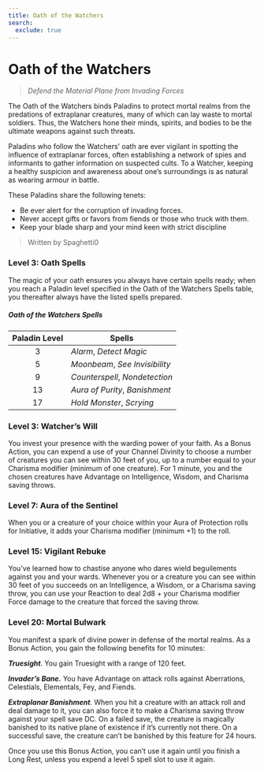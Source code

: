```yaml
---
title: Oath of the Watchers
search:
  exclude: true
---
```


# Oath of the Watchers

> *Defend the Material Plane from Invading Forces*

The Oath of the Watchers binds Paladins to protect mortal realms from the predations of extraplanar creatures, many of which can lay waste to mortal soldiers. Thus, the Watchers hone their minds, spirits, and bodies to be the ultimate weapons against such threats.

Paladins who follow the Watchers’ oath are ever vigilant in spotting the influence of extraplanar forces, often establishing a network of spies and informants to gather information on suspected cults. To a Watcher, keeping a healthy suspicion and awareness about one’s surroundings is as natural as wearing armour in battle.

These Paladins share the following tenets:
- Be ever alert for the corruption of invading forces. 
- Never accept gifts or favors from fiends or those who truck with them. 
- Keep your blade sharp and your mind keen with strict discipline

> Written by Spaghetti0

### Level 3: Oath Spells

The magic of your oath ensures you always have certain spells ready; when you reach a Paladin level specified in the Oath of the Watchers Spells table, you thereafter always have the listed spells prepared.

##### Oath of the Watchers Spells

| Paladin Level | Spells |
| :-: | --- |
| 3 | *Alarm*, *Detect Magic* |
| 5 | *Moonbeam*, *See Invisibility* |
| 9 | *Counterspell*, *Nondetection* |
| 13 | *Aura of Purity*, *Banishment* |
| 17 | *Hold Monster*, *Scrying* |

### Level 3: Watcher’s Will

You invest your presence with the warding power of your faith. As a Bonus Action, you can expend a use of your Channel Divinity to choose a number of creatures you can see within 30 feet of you, up to a number equal to your Charisma modifier (minimum of one creature). For 1 minute, you and the chosen creatures have Advantage on Intelligence, Wisdom, and Charisma saving throws.

### Level 7: Aura of the Sentinel

When you or a creature of your choice within your Aura of Protection rolls for Initiative, it adds your Charisma modifier (minimum +1) to the roll. 

### Level 15: Vigilant Rebuke

You’ve learned how to chastise anyone who dares wield beguilements against you and your wards. Whenever you or a creature you can see within 30 feet of you succeeds on an Intelligence, a Wisdom, or a Charisma saving throw, you can use your Reaction to deal 2d8 + your Charisma modifier Force damage to the creature that forced the saving throw.

### Level 20: Mortal Bulwark

You manifest a spark of divine power in defense of the mortal realms. As a Bonus Action, you gain the following benefits for 10 minutes:

***Truesight***. You gain Truesight with a range of 120 feet.

***Invader’s Bane.*** You have Advantage on attack rolls against Aberrations, Celestials, Elementals, Fey, and Fiends.

***Extraplanar Banishment***. When you hit a creature with an attack roll and deal damage to it, you can also force it to make a Charisma saving throw against your spell save DC. On a failed save, the creature is magically banished to its native plane of existence if it’s currently not there. On a successful save, the creature can’t be banished by this feature for 24 hours.

Once you use this Bonus Action, you can’t use it again until you finish a Long Rest, unless you expend a level 5 spell slot to use it again.
